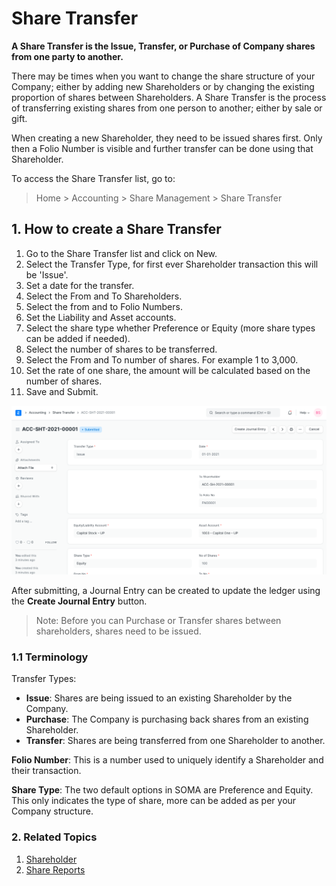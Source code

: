 
# Share Transfer


**A Share Transfer is the Issue, Transfer, or Purchase of Company shares from one party to another.**


There may be times when you want to change the share structure of your Company; either by adding new Shareholders or by changing the existing proportion of shares between Shareholders. A Share Transfer is the process of transferring existing shares from one person to another; either by sale or gift.


When creating a new Shareholder, they need to be issued shares first. Only then a Folio Number is visible and further transfer can be done using that Shareholder.


To access the Share Transfer list, go to:



> 
> Home > Accounting > Share Management > Share Transfer
> 
> 
> 


## 1. How to create a Share Transfer


1. Go to the Share Transfer list and click on New.
2. Select the Transfer Type, for first ever Shareholder transaction this will be 'Issue'.
3. Set a date for the transfer.
4. Select the From and To Shareholders.
5. Select the from and to Folio Numbers.
6. Set the Liability and Asset accounts.
7. Select the share type whether Preference or Equity (more share types can be added if needed).
8. Select the number of shares to be transferred.
9. Select the From and To number of shares. For example 1 to 3,000.
10. Set the rate of one share, the amount will be calculated based on the number of shares.
11. Save and Submit.


![Share Transfer](/files/sharetransfer-issue.png)


After submitting, a Journal Entry can be created to update the ledger using the **Create Journal Entry** button.



> 
> Note: Before you can Purchase or Transfer shares between shareholders, shares need to be issued.
> 
> 
> 


### 1.1 Terminology


Transfer Types:


* **Issue**: Shares are being issued to an existing Shareholder by the Company.
* **Purchase**: The Company is purchasing back shares from an existing Shareholder.
* **Transfer**: Shares are being transferred from one Shareholder to another.


**Folio Number**: This is a number used to uniquely identify a Shareholder and their transaction.


**Share Type**: The two default options in SOMA are Preference and Equity. This only indicates the type of share, more can be added as per your Company structure.


### 2. Related Topics


1. [Shareholder](/docs/en/accounts/shareholder)
2. [Share Reports](/docs/en/accounts/share-reports)


